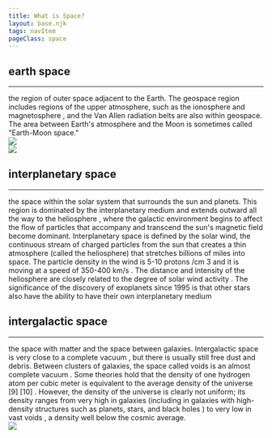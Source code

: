 ```yaml
---
title: What is Space?
layout: base.njk
tags: navItem
pageClass: space
---
```

<main>
<section class="grid1">
<div class="layer">
<h2> earth space</h2><hr>
the region of outer space adjacent to the Earth. The geospace region includes regions of the upper atmosphere, such as the ionosphere and magnetosphere , and the Van Allen radiation belts are also within geospace. The area between Earth's atmosphere and the Moon is sometimes called "Earth-Moon space."
</div>
<div class="page1">
<img src="/images/earth.jpg"> 
</div>
</section>
<section class="grid2">
<div class="page1">
<img src="/images/planet2.jpg">
</div>
<div class="layers">
<h2>interplanetary space</h2><hr>
the space within the solar system that surrounds the sun and planets. This region is dominated by the interplanetary medium and extends outward all the way to the heliosphere , where the galactic environment begins to affect the flow of particles that accompany and transcend the sun's magnetic field become dominant. Interplanetary space is defined by the solar wind, the continuous stream of charged particles from the sun that creates a thin atmosphere (called the heliosphere) that stretches billions of miles into space. The particle density in the wind is 5-10 protons /cm 3 and it is moving at a speed of 350-400 km/s  . The distance and intensity of the heliosphere are closely related to the degree of solar wind activity . The significance of the discovery of exoplanets since 1995 is that other stars also have the ability to have their own interplanetary medium
</section>
<section class="grid1">
<div class="layer">
<h2>intergalactic space</h2><hr>
the space with matter and the space between galaxies. Intergalactic space is very close to a complete vacuum , but there is usually still free dust and debris. Between clusters of galaxies, the space called voids is an almost complete vacuum . Some theories hold that the density of one hydrogen atom per cubic meter is equivalent to the average density of the universe [9] [10] . However, the density of the universe is clearly not uniform; its density ranges from very high in galaxies (including in galaxies with high-density structures such as planets, stars, and black holes ) to very low in vast voids , a density well below the cosmic average.
</div>
<div>
<img src="/images/galaxies.jpeg">
</div>
</section>
</main>
